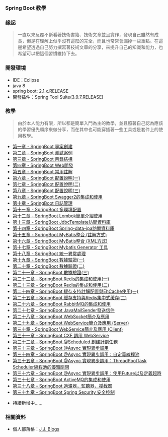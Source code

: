 ### Spring Boot 教學

### 缘起
>一直以來反覆不斷看著技術書籍、技術文章並且實作，發現自己雖然有成長，但是在理解上似乎沒有這麼的完全，而且也常常會漏掉一些重點。在這邊希望透過自己努力撰寫著技術文章的分享，來提升自己的知識和能力，也希望可以把這個習慣維持下去。

### 開發環境
- IDE：Eclipse
- java 8 
- spring boot: 2.1.x.RELEASE
- 開發插件：Spring Tool Suite(3.9.7.RELEASE)

### 教學
>由於本人能力有限，所以都是簡單入門為主的教學，並且照著自己認為應該的學習優先順序來做分享，而在其中也可能穿插著一些工具或是套件上的使用教學。

-  [第一章 - SpringBoot 專案創建](https://morosedog.gitlab.io/j.j.blogs/2019/03/13/springboot-20190313-springboot1/ "第一章 - SpringBoot 專案創建")
-  [第二章 - SpringBoot 測試案例](https://morosedog.gitlab.io/j.j.blogs/2019/03/13/springboot-20190313-springboot2/ "第二章 - SpringBoot 測試案例")
-  [第三章 - SpringBoot 目錄結構](https://morosedog.gitlab.io/j.j.blogs/2019/03/14/springboot-20190314-springboot3/ "第三章 - SpringBoot 目錄結構")
-  [第四章 - SpringBoot Web開發](https://morosedog.gitlab.io/j.j.blogs/2019/03/15/springboot-20190315-springboot4/ "第四章 - SpringBoot Web開發")
-  [第五章 - SpringBoot 常用註解](https://morosedog.gitlab.io/j.j.blogs/2019/03/15/springboot-20190315-springboot5/ "第五章 - SpringBoot 常用註解")
-  [第六章 - SpringBoot 配置說明(一)](https://morosedog.gitlab.io/j.j.blogs/2019/03/16/springboot-20190316-springboot6/ "第六章 - SpringBoot 配置說明(一)")
-  [第七章 - SpringBoot 配置說明(二)](https://morosedog.gitlab.io/j.j.blogs/2019/03/17/springboot-20190317-springboot7/ "第七章 - SpringBoot 配置說明(二)")
-  [第八章 - SpringBoot 配置說明(三)](https://morosedog.gitlab.io/j.j.blogs/2019/03/18/springboot-20190318-springboot8/ "第八章 - SpringBoot 配置說明(三)")
-  [第九章 - SpringBoot Swagger2的集成和使用](https://morosedog.gitlab.io/j.j.blogs/2019/03/19/springboot-20190319-springboot9/ "第九章 - SpringBoot Swagger2的集成和使用")
-  [第十章 - SpringBoot 日誌管理](https://morosedog.gitlab.io/j.j.blogs/2019/03/20/springboot-20190320-springboot10/ "第十章 - SpringBoot 日誌管理")
-  [第十ㄧ章 - SpringBoot 多環境配置](https://morosedog.gitlab.io/j.j.blogs/2019/03/21/springboot-20190321-springboot11/ "第十ㄧ章 - SpringBoot 多環境配置")
-  [第十二章 - SpringBoot Lombok簡單介紹使用](https://morosedog.gitlab.io/j.j.blogs/2019/03/22/springboot-20190322-springboot12/ "第十二章 - SpringBoot Lombok簡單介紹使用")
-  [第十三章 - SpringBoot JdbcTemplate訪問資料庫](https://morosedog.gitlab.io/j.j.blogs/2019/03/27/springboot-20190327-springboot13/ "第十三章 - SpringBoot JdbcTemplate訪問資料庫")
-  [第十四章 - SpringBoot Spring-data-jpa訪問資料庫](https://morosedog.gitlab.io/j.j.blogs/2019/03/28/springboot-20190328-springboot14/ "第十四章 - SpringBoot Spring-data-jpa訪問資料庫")
-  [第十五章 - SpringBoot MyBatis整合 (註解方式)](https://morosedog.gitlab.io/j.j.blogs/2019/03/29/springboot-20190329-springboot15/ "第十五章 - SpringBoot MyBatis整合 (註解方式)")
-  [第十六章 - SpringBoot MyBatis整合 (XML方式)](https://morosedog.gitlab.io/j.j.blogs/2019/03/30/springboot-20190330-springboot16/ "第十六章 - SpringBoot MyBatis整合 (XML方式)")
-  [第十七章 - SpringBoot Mybatis Generator 工具](https://morosedog.gitlab.io/j.j.blogs/2019/03/31/springboot-20190331-springboot17/ "第十七章 - SpringBoot Mybatis Generator 工具")
-  [第十八章 - SpringBoot 統一異常處理](https://morosedog.gitlab.io/j.j.blogs/2019/04/01/springboot-20190401-springboot18/ "第十八章 - SpringBoot 統一異常處理")
-  [第十九章 - SpringBoot 數據驗證(一)](https://morosedog.gitlab.io/j.j.blogs/2019/04/02/springboot-20190402-springboot19/ "第十九章 - SpringBoot 數據驗證(一)")
-  [第二十章 - SpringBoot 數據驗證(二)](https://morosedog.gitlab.io/j.j.blogs/2019/04/03/springboot-20190403-springboot20/ "第二十章 - SpringBoot 數據驗證(二)")
-  [第二十一章 - SpringBoot 數據驗證(三)](https://morosedog.gitlab.io/j.j.blogs/2019/04/04/springboot-20190404-springboot21/ "第二十一章 - SpringBoot 數據驗證(三)")
-  [第二十二章 - SpringBoot Redis的集成和使用(一)](https://morosedog.gitlab.io/j.j.blogs/2019/04/09/springboot-20190409-springboot22/ "第二十二章 - SpringBoot Redis的集成和使用(一)")
-  [第二十三章 - SpringBoot Redis的集成和使用(二)](https://morosedog.gitlab.io/j.j.blogs/2019/04/10/springboot-20190410-springboot23/ "第二十三章 - SpringBoot Redis的集成和使用(二)")
-  [第二十四章 - SpringBoot 緩存支持註解配置與EhCache使用(一)](https://morosedog.gitlab.io/j.j.blogs/2019/04/11/springboot-20190411-springboot24/ "第二十四章 - SpringBoot 緩存支持註解配置與EhCache使用(一)")
-  [第二十五章 - SpringBoot 缓存支持與Redis集中式缓存(二)](https://morosedog.gitlab.io/j.j.blogs/2019/04/12/springboot-20190412-springboot25/ "第二十五章 - SpringBoot 缓存支持與Redis集中式缓存(二)")
-  [第二十六章 - SpringBoot RabbitMQ的集成和使用](https://morosedog.gitlab.io/j.j.blogs/2019/04/14/springboot-20190414-springboot26/ "第二十六章 - SpringBoot RabbitMQ的集成和使用")
-  [第二十七章 - SpringBoot JavaMailSender發送信件](https://morosedog.gitlab.io/j.j.blogs/2019/04/15/springboot-20190415-springboot27/ "第二十七章 - SpringBoot JavaMailSender發送信件")
-  [第二十八章 - SpringBoot WebSocket簡介及應用](https://morosedog.gitlab.io/j.j.blogs/2019/04/16/springboot-20190416-springboot28/ "第二十八章 - SpringBoot WebSocket簡介及應用")
-  [第二十九章 - SpringBoot WebService簡介及應用 (Server)](https://morosedog.gitlab.io/j.j.blogs/2019/04/17/springboot-20190417-springboot29/ "第二十九章 - SpringBoot WebService簡介及應用 (Server)")
-  [第三十章 - SpringBoot WebService簡介及應用 (Client)](https://morosedog.gitlab.io/j.j.blogs/2019/04/18/springboot-20190418-springboot30/ "第三十章 - SpringBoot WebService簡介及應用 (Client)")
-  [第三十一章 - SpringBoot CXF 調用 WebService](https://morosedog.gitlab.io/j.j.blogs/2019/04/19/springboot-20190419-springboot31/ "第三十一章 - SpringBoot CXF 調用 WebService")
-  [第三十二章 - SpringBoot @Scheduled 創建計劃任務](https://morosedog.gitlab.io/j.j.blogs/2019/04/20/springboot-20190420-springboot32/ "第三十二章 - SpringBoot @Scheduled 創建計劃任務")
-  [第三十三章 - SpringBoot @Async 實現異步調用](https://morosedog.gitlab.io/j.j.blogs/2019/04/21/springboot-20190421-springboot33/ "第三十三章 - SpringBoot @Async 實現異步調用")
-  [第三十四章 - SpringBoot @Async 實現異步調用：自定義線程池](https://morosedog.gitlab.io/j.j.blogs/2019/04/22/springboot-20190422-springboot34/ "第三十四章 - SpringBoot @Async 實現異步調用：自定義線程池")
-  [第三十五章 - SpringBoot @Async 實現異步調用：ThreadPoolTask​​Scheduler線程池的優雅關閉](https://morosedog.gitlab.io/j.j.blogs/2019/04/23/springboot-20190423-springboot35/ "第三十五章 - SpringBoot @Async 實現異步調用：ThreadPoolTask​​Scheduler線程池的優雅關閉")
-  [第三十六章 - SpringBoot @Async 實現異步調用：使用Future以及定義超時](https://morosedog.gitlab.io/j.j.blogs/2019/04/24/springboot-20190424-springboot36/ "第三十六章 - SpringBoot @Async 實現異步調用：使用Future以及定義超時")
-  [第三十七章 - SpringBoot ActiveMQ的集成和使用](https://morosedog.gitlab.io/j.j.blogs/2019/04/26/springboot-20190426-springboot37/ "第三十七章 - SpringBoot ActiveMQ的集成和使用")
-  [第三十八章 - SpringBoot 過濾器，監聽器，攔截器](https://morosedog.gitlab.io/j.j.blogs/2019/04/27/springboot-20190427-springboot38/ "第三十八章 - SpringBoot 過濾器，監聽器，攔截器")
-  [第三十九章 - SpringBoot Spring Security 安全控制](https://morosedog.gitlab.io/j.j.blogs/2019/04/28/springboot-20190428-springboot39/ "第三十九章 - SpringBoot Spring Security 安全控制")
<!-- -  [第四十章 - SpringBoot ](https://morosedog.gitlab.io/j.j.blogs/2019/04/28/springboot-20190428-springboot40/ "第四十章 - SpringBoot ") -->

-  持續新增中......

### 相關資料
- 個人部落格：[J.J. Blogs](https://morosedog.gitlab.io/j.j.blogs/ "J.J. Blogs")

